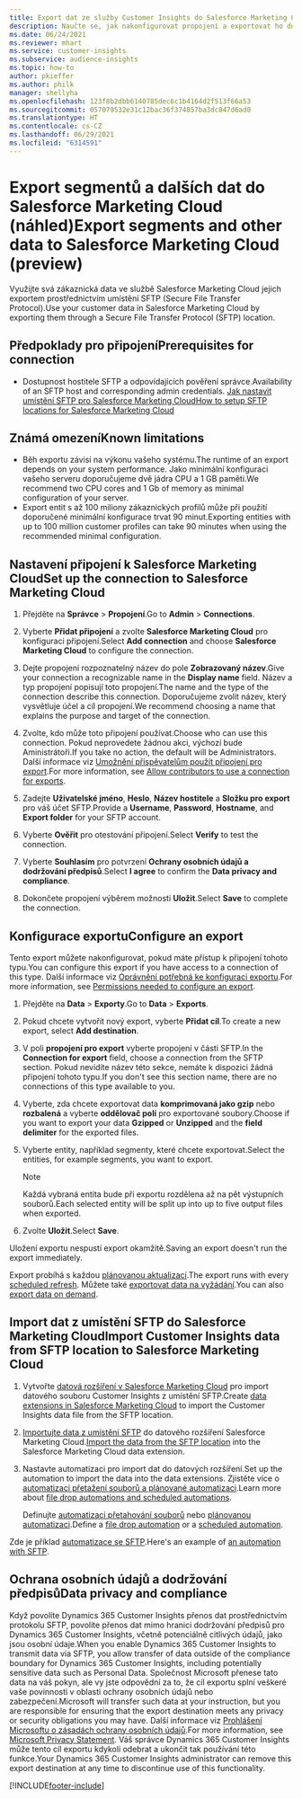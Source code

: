 ```yaml
---
title: Export dat ze služby Customer Insights do Salesforce Marketing Cloud
description: Naučte se, jak nakonfigurovat propojení a exportovat ho do Salesforce Marketing Cloud.
ms.date: 06/24/2021
ms.reviewer: mhart
ms.service: customer-insights
ms.subservice: audience-insights
ms.topic: how-to
author: pkieffer
ms.author: philk
manager: shellyha
ms.openlocfilehash: 123f8b2dbb6140785dec6c1b4164d2f513f66a53
ms.sourcegitcommit: 057079532e31c12bac36f374857ba3dc847d6ad0
ms.translationtype: HT
ms.contentlocale: cs-CZ
ms.lasthandoff: 06/29/2021
ms.locfileid: "6314591"
---
```

# <a name="export-segments-and-other-data-to-salesforce-marketing-cloud-preview"></a><span data-ttu-id="a3f32-103">Export segmentů a dalších dat do Salesforce Marketing Cloud (náhled)</span><span class="sxs-lookup"><span data-stu-id="a3f32-103">Export segments and other data to Salesforce Marketing Cloud (preview)</span></span>

<span data-ttu-id="a3f32-104">Využijte svá zákaznická data ve službě Salesforce Marketing Cloud jejich exportem prostřednictvím umístění SFTP (Secure File Transfer Protocol).</span><span class="sxs-lookup"><span data-stu-id="a3f32-104">Use your customer data in Salesforce Marketing Cloud by exporting them through a Secure File Transfer Protocol (SFTP) location.</span></span>

## <a name="prerequisites-for-connection"></a><span data-ttu-id="a3f32-105">Předpoklady pro připojení</span><span class="sxs-lookup"><span data-stu-id="a3f32-105">Prerequisites for connection</span></span>

- <span data-ttu-id="a3f32-106">Dostupnost hostitele SFTP a odpovídajících pověření správce.</span><span class="sxs-lookup"><span data-stu-id="a3f32-106">Availability of an SFTP host and corresponding admin credentials.</span></span> [<span data-ttu-id="a3f32-107">Jak nastavit umístění SFTP pro Salesforce Marketing Cloud</span><span class="sxs-lookup"><span data-stu-id="a3f32-107">How to setup SFTP locations for Salesforce Marketing Cloud</span></span>](https://help.salesforce.com/articleView?id=sf.mc_es_configure_enhanced_ftp.htm&type=5) 

## <a name="known-limitations"></a><span data-ttu-id="a3f32-108">Známá omezení</span><span class="sxs-lookup"><span data-stu-id="a3f32-108">Known limitations</span></span>

- <span data-ttu-id="a3f32-109">Běh exportu závisí na výkonu vašeho systému.</span><span class="sxs-lookup"><span data-stu-id="a3f32-109">The runtime of an export depends on your system performance.</span></span> <span data-ttu-id="a3f32-110">Jako minimální konfiguraci vašeho serveru doporučujeme dvě jádra CPU a 1 GB paměti.</span><span class="sxs-lookup"><span data-stu-id="a3f32-110">We recommend two CPU cores and 1 Gb of memory as minimal configuration of your server.</span></span> 
- <span data-ttu-id="a3f32-111">Export entit s až 100 miliony zákaznických profilů může při použití doporučené minimální konfigurace trvat 90 minut.</span><span class="sxs-lookup"><span data-stu-id="a3f32-111">Exporting entities with up to 100 million customer profiles can take 90 minutes when using the recommended minimal configuration.</span></span> 

## <a name="set-up-the-connection-to-salesforce-marketing-cloud"></a><span data-ttu-id="a3f32-112">Nastavení připojení k Salesforce Marketing Cloud</span><span class="sxs-lookup"><span data-stu-id="a3f32-112">Set up the connection to Salesforce Marketing Cloud</span></span>

1. <span data-ttu-id="a3f32-113">Přejděte na **Správce** > **Propojení**.</span><span class="sxs-lookup"><span data-stu-id="a3f32-113">Go to **Admin** > **Connections**.</span></span>

1. <span data-ttu-id="a3f32-114">Vyberte **Přidat připojení** a zvolte **Salesforce Marketing Cloud** pro konfiguraci připojení.</span><span class="sxs-lookup"><span data-stu-id="a3f32-114">Select **Add connection** and choose **Salesforce Marketing Cloud** to configure the connection.</span></span>

1. <span data-ttu-id="a3f32-115">Dejte propojení rozpoznatelný název do pole **Zobrazovaný název**.</span><span class="sxs-lookup"><span data-stu-id="a3f32-115">Give your connection a recognizable name in the **Display name** field.</span></span> <span data-ttu-id="a3f32-116">Název a typ propojení popisují toto propojení.</span><span class="sxs-lookup"><span data-stu-id="a3f32-116">The name and the type of the connection describe this connection.</span></span> <span data-ttu-id="a3f32-117">Doporučujeme zvolit název, který vysvětluje účel a cíl propojení.</span><span class="sxs-lookup"><span data-stu-id="a3f32-117">We recommend choosing a name that explains the purpose and target of the connection.</span></span>

1. <span data-ttu-id="a3f32-118">Zvolte, kdo může toto připojení používat.</span><span class="sxs-lookup"><span data-stu-id="a3f32-118">Choose who can use this connection.</span></span> <span data-ttu-id="a3f32-119">Pokud neprovedete žádnou akci, výchozí bude Aministrátoři.</span><span class="sxs-lookup"><span data-stu-id="a3f32-119">If you take no action, the default will be Administrators.</span></span> <span data-ttu-id="a3f32-120">Další informace viz [Umožnění přispěvatelům použít připojení pro export](connections.md#allow-contributors-to-use-a-connection-for-exports).</span><span class="sxs-lookup"><span data-stu-id="a3f32-120">For more information, see [Allow contributors to use a connection for exports](connections.md#allow-contributors-to-use-a-connection-for-exports).</span></span>

1. <span data-ttu-id="a3f32-121">Zadejte **Uživatelské jméno**, **Heslo**, **Název hostitele** a **Složku pro export** pro váš účet SFTP.</span><span class="sxs-lookup"><span data-stu-id="a3f32-121">Provide a **Username**, **Password**, **Hostname**, and **Export folder** for your SFTP account.</span></span>

1. <span data-ttu-id="a3f32-122">Vyberte **Ověřit** pro otestování připojení.</span><span class="sxs-lookup"><span data-stu-id="a3f32-122">Select **Verify** to test the connection.</span></span>

1. <span data-ttu-id="a3f32-123">Vyberte **Souhlasím** pro potvrzení **Ochrany osobních údajů a dodržování předpisů**.</span><span class="sxs-lookup"><span data-stu-id="a3f32-123">Select **I agree** to confirm the **Data privacy and compliance**.</span></span>

1. <span data-ttu-id="a3f32-124">Dokončete propojení výběrem možnosti **Uložit**.</span><span class="sxs-lookup"><span data-stu-id="a3f32-124">Select **Save** to complete the connection.</span></span>

## <a name="configure-an-export"></a><span data-ttu-id="a3f32-125">Konfigurace exportu</span><span class="sxs-lookup"><span data-stu-id="a3f32-125">Configure an export</span></span>

<span data-ttu-id="a3f32-126">Tento export můžete nakonfigurovat, pokud máte přístup k připojení tohoto typu.</span><span class="sxs-lookup"><span data-stu-id="a3f32-126">You can configure this export if you have access to a connection of this type.</span></span> <span data-ttu-id="a3f32-127">Další informace viz [Oprávnění potřebná ke konfiguraci exportu](export-destinations.md#set-up-a-new-export).</span><span class="sxs-lookup"><span data-stu-id="a3f32-127">For more information, see [Permissions needed to configure an export](export-destinations.md#set-up-a-new-export).</span></span>

1. <span data-ttu-id="a3f32-128">Přejděte na **Data** > **Exporty**.</span><span class="sxs-lookup"><span data-stu-id="a3f32-128">Go to **Data** > **Exports**.</span></span>

1. <span data-ttu-id="a3f32-129">Pokud chcete vytvořit nový export, vyberte **Přidat cíl**.</span><span class="sxs-lookup"><span data-stu-id="a3f32-129">To create a new export, select **Add destination**.</span></span>

1. <span data-ttu-id="a3f32-130">V poli **propojení pro export** vyberte propojení v části SFTP.</span><span class="sxs-lookup"><span data-stu-id="a3f32-130">In the **Connection for export** field, choose a connection from the SFTP section.</span></span> <span data-ttu-id="a3f32-131">Pokud nevidíte název této sekce, nemáte k dispozici žádná připojení tohoto typu.</span><span class="sxs-lookup"><span data-stu-id="a3f32-131">If you don't see this section name, there are no connections of this type available to you.</span></span>

1. <span data-ttu-id="a3f32-132">Vyberte, zda chcete exportovat data **komprimovaná jako gzip** nebo **rozbalená** a vyberte **oddělovač polí** pro exportované soubory.</span><span class="sxs-lookup"><span data-stu-id="a3f32-132">Choose if you want to export your data **Gzipped** or **Unzipped** and the **field delimiter** for the exported files.</span></span>

1. <span data-ttu-id="a3f32-133">Vyberte entity, například segmenty, které chcete exportovat.</span><span class="sxs-lookup"><span data-stu-id="a3f32-133">Select the entities, for example segments, you want to export.</span></span>

   > [!NOTE]
   > <span data-ttu-id="a3f32-134">Každá vybraná entita bude při exportu rozdělena až na pět výstupních souborů.</span><span class="sxs-lookup"><span data-stu-id="a3f32-134">Each selected entity will be split up into up to five output files when exported.</span></span> 

1. <span data-ttu-id="a3f32-135">Zvolte **Uložit**.</span><span class="sxs-lookup"><span data-stu-id="a3f32-135">Select **Save**.</span></span>

<span data-ttu-id="a3f32-136">Uložení exportu nespustí export okamžitě.</span><span class="sxs-lookup"><span data-stu-id="a3f32-136">Saving an export doesn't run the export immediately.</span></span>

<span data-ttu-id="a3f32-137">Export probíhá s každou [plánovanou aktualizací](system.md#schedule-tab).</span><span class="sxs-lookup"><span data-stu-id="a3f32-137">The export runs with every [scheduled refresh](system.md#schedule-tab).</span></span> <span data-ttu-id="a3f32-138">Můžete také [exportovat data na vyžádání](export-destinations.md#run-exports-on-demand).</span><span class="sxs-lookup"><span data-stu-id="a3f32-138">You can also [export data on demand](export-destinations.md#run-exports-on-demand).</span></span> 

## <a name="import-customer-insights-data-from-sftp-location-to-salesforce-marketing-cloud"></a><span data-ttu-id="a3f32-139">Import dat z umístění SFTP do Salesforce Marketing Cloud</span><span class="sxs-lookup"><span data-stu-id="a3f32-139">Import Customer Insights data from SFTP location to Salesforce Marketing Cloud</span></span>

1. <span data-ttu-id="a3f32-140">Vytvořte [datová rozšíření v Salesforce Marketing Cloud](https://help.salesforce.com/articleView?id=sf.mc_es_create_data_extension.htm&type=5) pro import datového souboru Customer Insights z umístění SFTP.</span><span class="sxs-lookup"><span data-stu-id="a3f32-140">Create [data extensions in Salesforce Marketing Cloud](https://help.salesforce.com/articleView?id=sf.mc_es_create_data_extension.htm&type=5) to import the Customer Insights data file from the SFTP location.</span></span>

2. <span data-ttu-id="a3f32-141">[Importujte data z umístění SFTP](https://help.salesforce.com/articleView?id=sf.mc_es_import_data_extension_classic.htm&type=5) do datového rozšíření Salesforce Marketing Cloud.</span><span class="sxs-lookup"><span data-stu-id="a3f32-141">[Import the data from the SFTP location](https://help.salesforce.com/articleView?id=sf.mc_es_import_data_extension_classic.htm&type=5) into the Salesforce Marketing Cloud data extension.</span></span> 

3. <span data-ttu-id="a3f32-142">Nastavte automatizaci pro import dat do datových rozšíření.</span><span class="sxs-lookup"><span data-stu-id="a3f32-142">Set up the automation to import the data into the data extensions.</span></span> <span data-ttu-id="a3f32-143">Zjistěte více o [automatizaci přetažení souborů a plánované automatizaci](https://help.salesforce.com/articleView?id=sf.mc_as_triggered_automations.htm&type=5).</span><span class="sxs-lookup"><span data-stu-id="a3f32-143">Learn more about [file drop automations and scheduled automations](https://help.salesforce.com/articleView?id=sf.mc_as_triggered_automations.htm&type=5).</span></span>

   <span data-ttu-id="a3f32-144">Definujte [automatizaci přetahování souborů](https://help.salesforce.com/articleView?id=sf.mc_as_define_a_triggered_automation.htm&type=5) nebo [plánovanou automatizaci](https://help.salesforce.com/articleView?id=sf.mc_as_define_a_scheduled_automation.htm&type=5).</span><span class="sxs-lookup"><span data-stu-id="a3f32-144">Define a [file drop automation](https://help.salesforce.com/articleView?id=sf.mc_as_define_a_triggered_automation.htm&type=5) or a  [scheduled automation](https://help.salesforce.com/articleView?id=sf.mc_as_define_a_scheduled_automation.htm&type=5).</span></span> 

<span data-ttu-id="a3f32-145">Zde je příklad [automatizace se SFTP](https://help.salesforce.com/articleView?id=sf.mc_as_ftp_and_triggered_automation_scenario.htm&type=5).</span><span class="sxs-lookup"><span data-stu-id="a3f32-145">Here's an example of [an automation with SFTP](https://help.salesforce.com/articleView?id=sf.mc_as_ftp_and_triggered_automation_scenario.htm&type=5).</span></span>

## <a name="data-privacy-and-compliance"></a><span data-ttu-id="a3f32-146">Ochrana osobních údajů a dodržování předpisů</span><span class="sxs-lookup"><span data-stu-id="a3f32-146">Data privacy and compliance</span></span>

<span data-ttu-id="a3f32-147">Když povolíte Dynamics 365 Customer Insights přenos dat prostřednictvím protokolu SFTP, povolíte přenos dat mimo hranici dodržování předpisů pro Dynamics 365 Customer Insights, včetně potenciálně citlivých údajů, jako jsou osobní údaje.</span><span class="sxs-lookup"><span data-stu-id="a3f32-147">When you enable Dynamics 365 Customer Insights to transmit data via SFTP, you allow transfer of data outside of the compliance boundary for Dynamics 365 Customer Insights, including potentially sensitive data such as Personal Data.</span></span> <span data-ttu-id="a3f32-148">Společnost Microsoft přenese tato data na váš pokyn, ale vy jste odpovědní za to, že cíl exportu splní veškeré vaše povinnosti v oblasti ochrany osobních údajů nebo zabezpečení.</span><span class="sxs-lookup"><span data-stu-id="a3f32-148">Microsoft will transfer such data at your instruction, but you are responsible for ensuring that the export destination meets any privacy or security obligations you may have.</span></span> <span data-ttu-id="a3f32-149">Další informace viz [Prohlášení Microsoftu o zásadách ochrany osobních údajů](https://go.microsoft.com/fwlink/?linkid=396732).</span><span class="sxs-lookup"><span data-stu-id="a3f32-149">For more information, see [Microsoft Privacy Statement](https://go.microsoft.com/fwlink/?linkid=396732).</span></span>
<span data-ttu-id="a3f32-150">Váš správce Dynamics 365 Customer Insights může tento cíl exportu kdykoli odebrat a ukončit tak používání této funkce.</span><span class="sxs-lookup"><span data-stu-id="a3f32-150">Your Dynamics 365 Customer Insights administrator can remove this export destination at any time to discontinue use of this functionality.</span></span>

[!INCLUDE[footer-include](../includes/footer-banner.md)]
